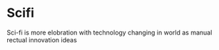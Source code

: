 # Scifi
Sci-fi is more elobration with technology changing in world as manual rectual innovation ideas 
